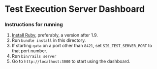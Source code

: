 # Test Execution Server Dashboard

### Instructions for running
1. [Install Ruby](https://www.ruby-lang.org/en/documentation/installation/), preferably, a version after 1.9.
1. Run `bundle install` in this directory.
1. If starting `qata` on a port other than `8421`, set `SIS_TEST_SERVER_PORT` to that port
number.
1. Run `bin/rails server`
1. Go to `http://localhost:3000` to start using the dashboard.
